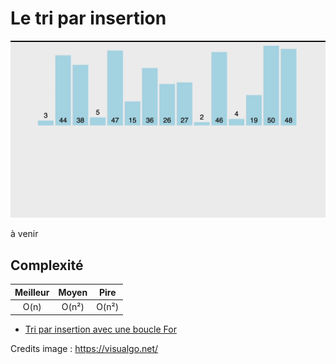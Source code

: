 # Le tri par insertion

![Insertion Sort](insertion-sort.gif)

à venir


## Complexité

| Meilleur        | Moyen           | Pire  |
| :-------------: |:-------------:| :-------------:|
| O(n)      | O(n²) | O(n²) |

* [Tri par insertion avec une boucle For](insertion-sort-for.js)



Credits image : https://visualgo.net/


